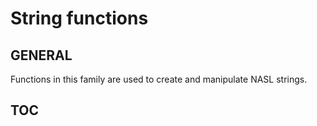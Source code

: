 # String functions

## GENERAL

Functions in this family are used to create and manipulate NASL strings.

## TOC